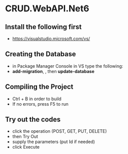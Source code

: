 # CRUD.WebAPI.Net6

## Install the following first
- https://visualstudio.microsoft.com/vs/

## Creating the Database
- in Package Manager Console in VS type the following:
- **add-migration**, <put any name>, then **update-database**
  
## Compiling the Project
- Ctrl + B in order to build
- If no errors, press F5 to run
  
## Try out the codes
- click the operation (POST, GET, PUT, DELETE)
- then Try Out
- supply the parameters (put Id if needed)
- click Execute
